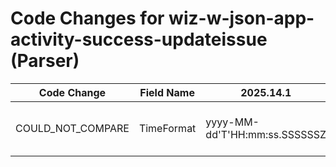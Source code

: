 # Code Changes for wiz-w-json-app-activity-success-updateissue (Parser)

| Code Change | Field Name | 2025.14.1 | 2025.15.1 |
|-------------|------------|-----------|------------|
| COULD_NOT_COMPARE | TimeFormat | yyyy-MM-dd'T'HH:mm:ss.SSSSSSZ | ["yyyy-MM-dd'T'HH:mm:ss.SSSSSSZ", "yyyy-MM-dd'T'HH:mm:ss.SSSSSZ"] |